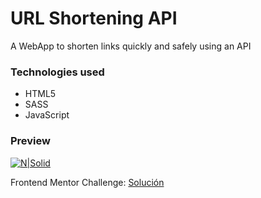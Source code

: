 # URL Shortening API
A WebApp to shorten links quickly and safely using an API

### Technologies used
* HTML5
* SASS
* JavaScript

### Preview
[![N|Solid](https://repository-images.githubusercontent.com/288639925/e87e2180-e3fe-11ea-9f09-96d79acb643e)](https://devnaftan.github.io/url-shortening-api/)


Frontend Mentor Challenge: [Solución](https://www.frontendmentor.io/solutions/url-shortening-api-OvZ_7fbLl)
